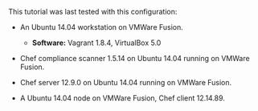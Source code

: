 This tutorial was last tested with this configuration:

* An Ubuntu 14.04 workstation on VMWare Fusion.
  * **Software:** Vagrant 1.8.4, VirtualBox 5.0

* Chef compliance scanner 1.5.14 on Ubuntu 14.04 running on VMWare Fusion.

* Chef server 12.9.0 on Ubuntu 14.04 running on VMWare Fusion.

* A Ubuntu 14.04 node on VMWare Fusion, Chef client 12.14.89.
